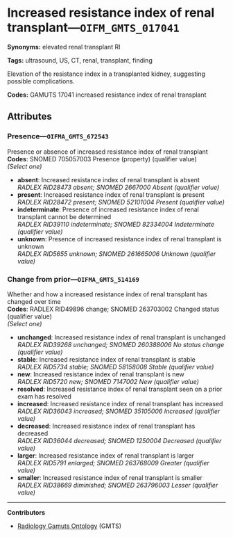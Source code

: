 # Increased resistance index of renal transplant—`OIFM_GMTS_017041`

**Synonyms:** elevated renal transplant RI

**Tags:** ultrasound, US, CT, renal, transplant, finding

Elevation of the resistance index in a transplanted kidney, suggesting possible complications.

**Codes:** GAMUTS 17041 increased resistance index of renal transplant

## Attributes

### Presence—`OIFMA_GMTS_672543`

Presence or absence of increased resistance index of renal transplant  
**Codes**: SNOMED 705057003 Presence (property) (qualifier value)  
*(Select one)*

- **absent**: Increased resistance index of renal transplant is absent  
_RADLEX RID28473 absent; SNOMED 2667000 Absent (qualifier value)_
- **present**: Increased resistance index of renal transplant is present  
_RADLEX RID28472 present; SNOMED 52101004 Present (qualifier value)_
- **indeterminate**: Presence of increased resistance index of renal transplant cannot be determined  
_RADLEX RID39110 indeterminate; SNOMED 82334004 Indeterminate (qualifier value)_
- **unknown**: Presence of increased resistance index of renal transplant is unknown  
_RADLEX RID5655 unknown; SNOMED 261665006 Unknown (qualifier value)_

### Change from prior—`OIFMA_GMTS_514169`

Whether and how a increased resistance index of renal transplant has changed over time  
**Codes**: RADLEX RID49896 change; SNOMED 263703002 Changed status (qualifier value)  
*(Select one)*

- **unchanged**: Increased resistance index of renal transplant is unchanged  
_RADLEX RID39268 unchanged; SNOMED 260388006 No status change (qualifier value)_
- **stable**: Increased resistance index of renal transplant is stable  
_RADLEX RID5734 stable; SNOMED 58158008 Stable (qualifier value)_
- **new**: Increased resistance index of renal transplant is new  
_RADLEX RID5720 new; SNOMED 7147002 New (qualifier value)_
- **resolved**: Increased resistance index of renal transplant seen on a prior exam has resolved  
- **increased**: Increased resistance index of renal transplant has increased  
_RADLEX RID36043 increased; SNOMED 35105006 Increased (qualifier value)_
- **decreased**: Increased resistance index of renal transplant has decreased  
_RADLEX RID36044 decreased; SNOMED 1250004 Decreased (qualifier value)_
- **larger**: Increased resistance index of renal transplant is larger  
_RADLEX RID5791 enlarged; SNOMED 263768009 Greater (qualifier value)_
- **smaller**: Increased resistance index of renal transplant is smaller  
_RADLEX RID38669 diminished; SNOMED 263796003 Lesser (qualifier value)_

---

**Contributors**

- [Radiology Gamuts Ontology](https://gamuts.net/) (GMTS)
